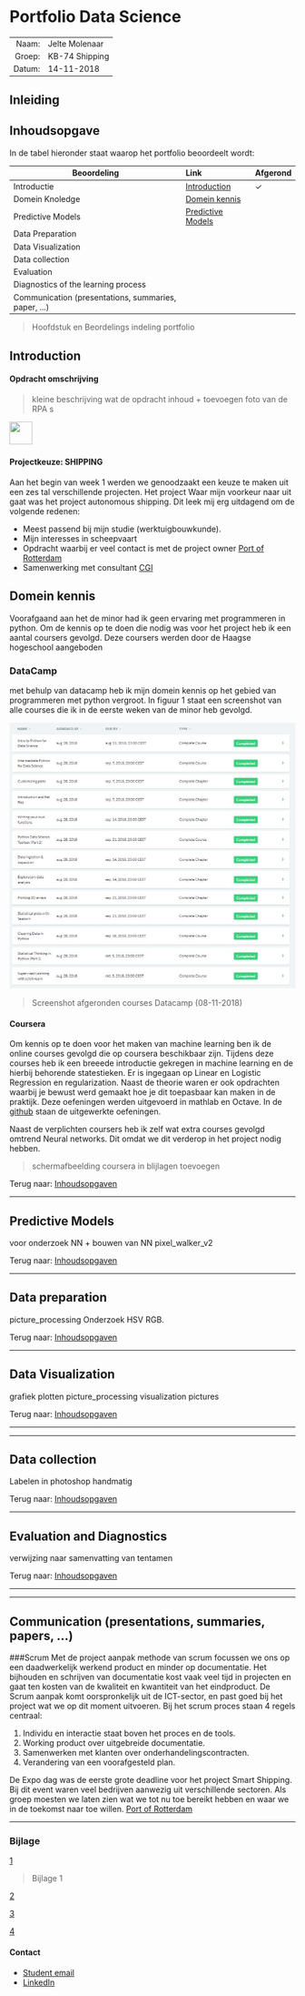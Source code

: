 # Portfolio Data Science

|               |                   |
| ---:          | :---              |
| Naam:         | Jelte Molenaar    |
| Groep:        | KB-74 Shipping    |
| Datum:        | 14-11-2018        |

## Inleiding


## Inhoudsopgave
In de tabel hieronder staat waarop het portfolio beoordeelt wordt:


|Beoordeling        |Link           | Afgerond | 
|------             |:------| ---- |
|Introductie        | [Introduction](https://github.com/KB-74/portfolio/blob/master/Jelte/portfolio.md#introduction)             | ✓ | 
|Domein Knoledge    | [Domein kennis](https://github.com/KB-74/portfolio/blob/master/Jelte/portfolio.md#domein-kennis)           | |
|Predictive Models  | [Predictive Models](https://github.com/KB-74/portfolio/blob/master/Jelte/protfolio.md#predictive-models)   | |
|Data Preparation   |  | | 
|Data Visualization |  | | 
|Data collection    | |
|Evaluation|        | | 
|Diagnostics of the learning process | |
|Communication (presentations, summaries, paper, ...)
> Hoofdstuk en Beordelings indeling portfolio


## Introduction
#### Opdracht omschrijving
> kleine beschrijving wat de opdracht inhoud + toevoegen foto van de RPA
s
<img src="https://media.giphy.com/media/vFKqnCdLPNOKc/giphy.gif" width="40" height="40" />

#### Projectkeuze: SHIPPING
Aan het begin van week 1 werden we genoodzaakt een keuze te maken uit een zes tal verschillende projecten. Het project
Waar mijn voorkeur naar uit gaat was het project autonomous shipping. Dit leek mij erg uitdagend om de volgende redenen:
- Meest passend bij mijn studie (werktuigbouwkunde).
- Mijn interesses in scheepvaart
- Opdracht waarbij er veel contact is met de project owner [Port of Rotterdam](https://www.portofrotterdam.com/nl)
- Samenwerking met consultant [CGI](https://www.cginederland.nl/)

## Domein kennis
Voorafgaand aan het de minor had ik geen ervaring met programmeren in python. Om de kennis op te doen die nodig was voor 
het project heb ik een aantal  coursers gevolgd. Deze coursers werden door de Haagse hogeschool aangeboden 
   

### DataCamp
met behulp van datacamp heb ik mijn domein kennis op het gebied van programmeren met python vergroot. 
In figuur 1 staat een screenshot van alle courses die ik in de eerste weken van de minor heb gevolgd. 


<p align="left"> <img src="https://github.com/KB-74/portfolio/blob/master/Jelte/bijlage/datacamp_courses.jpg"> </p>

> Screenshot afgeronden courses Datacamp (08-11-2018)

#### Coursera
Om kennis op te doen voor het maken van machine learning ben ik de online courses gevolgd die op coursera beschikbaar 
zijn. Tijdens deze courses heb ik een breeede introductie gekregen in machine learning en de hierbij behorende statestieken.
Er is ingegaan op Linear en Logistic Regression en regularization. Naast de theorie waren er ook opdrachten waarbij je 
bewust werd gemaakt hoe je dit toepasbaar kan maken in de praktijk. Deze oefeningen werden uitgevoerd in mathlab
en Octave. In de [github](https://github.com/JelteMolenaar/machine_learning_standford_university) staan de uitgewerkte 
oefeningen.

Naast de verplichten coursers heb ik zelf wat extra courses gevolgd omtrend Neural networks. Dit omdat we dit verderop in het
project nodig hebben.    


> schermafbeelding coursera in blijlagen toevoegen

Terug naar: [Inhoudsopgaven](https://github.com/KB-74/portfolio/blob/master/Jelte/portfolio.md#inhoudsopgave)

___
## Predictive Models
voor onderzoek NN + bouwen van NN
pixel_walker_v2

Terug naar: [Inhoudsopgaven](https://github.com/KB-74/portfolio/blob/master/Jelte/portfolio.md#inhoudsopgave)
___


## Data preparation
picture_processing
Onderzoek HSV RGB.

Terug naar: [Inhoudsopgaven](https://github.com/KB-74/portfolio/blob/master/Jelte/portfolio.md#inhoudsopgave)

___

## Data Visualization
grafiek plotten
picture_processing visualization pictures

Terug naar: [Inhoudsopgaven](https://github.com/KB-74/portfolio/blob/master/Jelte/portfolio.md#inhoudsopgave)

___



___
## Data collection
Labelen in photoshop handmatig

Terug naar: [Inhoudsopgaven](https://github.com/KB-74/portfolio/blob/master/Jelte/portfolio.md#inhoudsopgave)

___
## Evaluation and Diagnostics
verwijzing naar samenvatting van tentamen

Terug naar: [Inhoudsopgaven](https://github.com/KB-74/portfolio/blob/master/Jelte/portfolio.md#inhoudsopgave)

___

___
## Communication (presentations, summaries, papers, ...)

###Scrum
Met de project aanpak methode van scrum focussen we ons op een daadwerkelijk werkend product en minder op documentatie.
Het bijhouden en schrijven van documentatie kost vaak veel tijd in projecten en gaat ten kosten van de kwaliteit en kwantiteit
van het eindproduct. De Scrum aanpak komt oorspronkelijk uit de ICT-sector, en past goed bij het project wat we op dit 
moment uitvoeren. Bij het scrum proces staan 4 regels centraal:
1. Individu en interactie staat boven het proces en de tools. 
2. Working product over uitgebreide documentatie.
3. Samenwerken met klanten over onderhandelingscontracten.
4. Verandering van een voorafgesteld plan.

De Expo dag was de eerste grote deadline voor het project Smart Shipping. Bij dit event waren veel bedrijven aanwezig 
uit verschillende sectoren. Als groep moesten we laten zien wat we tot nu toe bereikt hebben en waar we in de toekomst
naar toe willen. [Port of Rotterdam](https://www.portofrotterdam.com/nl/nieuws-en-persberichten/havenbedrijf-rotterdam-beproeft-autonoom-varen-met-drijvend-laboratorium)
___
### Bijlage
[1](https://papers.nips.cc/paper/4824-imagenet-classification-with-deep-convolutional-neural-networks.pdf)
> Bijlage 1

[2](http://www.cs.toronto.edu/~kriz/learning-features-2009-TR.pdf)

[3](https://www.degruyter.com/downloadpdf/j/itms.2017.20.issue-1/itms-2017-0002/itms-2017-0002.pdf)

[4](http://cs231n.github.io/convolutional-networks/)


#### Contact

- [Student email](15084302student.hhs.nl)
- [LinkedIn](https://www.linkedin.com/in/jeltemolenaar/) 
